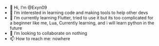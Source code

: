 - 👋 Hi, I’m @Exyn09
- 👀 I’m interested in learning code and making tools to help other devs
- 🌱 I’m currently learning Flutter, tried to use it but its too complicated for a beginner like me, Lua, Currently learning, and i will learn python in the future 
- 💞️ I’m looking to collaborate on nothing
- 📫 How to reach me: nowhere

<!---
Exyn09/Exyn09 is a ✨ special ✨ repository because its `README.md` (this file) appears on your GitHub profile.
You can click the Preview link to take a look at your changes.
--->
